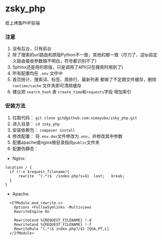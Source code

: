 # zsky_php
纸上烤鱼PHP前端

### 注意
1. 没有后台，只有前台
2. 除了搜索的url路由和原版Python不一致，其他的都一致（尽力了，这tp自定义路由接收参数搞不明白，符号都识别不了）
3. Sphinx还是用的原版，只是调用了API(只在搜索时用到了)
4. 所有配置均在 `.env` 文件中
5. 首页统计、搜索词、标签、周排行、最新列表 都做了不定期文件缓存，删除 `runtime/cache` 文件夹即可清除缓存 
6. 建议把 `search_hash` 表 `create_time`和`requests`字段 增加索引

### 安装方法

1. 拉取代码：
`git clone git@github.com:simayubo/zsky_php.git`
2. 进入目录：
`cd zsky_php`
3. 安装依赖包：
`composer install`
4. 修改配置：
将`.env.dev`文件修改为`.env`，并修改其中参数
5. 配置apache或nginx根目录指向`public`文件夹
6. 配置伪静态：
  - Nginx:
  ```
  location / {
  	if (!-e $request_filename){
  		rewrite  ^(.*)$  /index.php?s=$1  last;   break;
  	}
  }
  ```
  - Apache:
  ```apacheconfig
    <IfModule mod_rewrite.c>
      Options +FollowSymlinks -Multiviews
      RewriteEngine On
    
      RewriteCond %{REQUEST_FILENAME} !-d
      RewriteCond %{REQUEST_FILENAME} !-f
      RewriteRule ^(.*)$ index.php?/$1 [QSA,PT,L]
    </IfModule>
  ```

